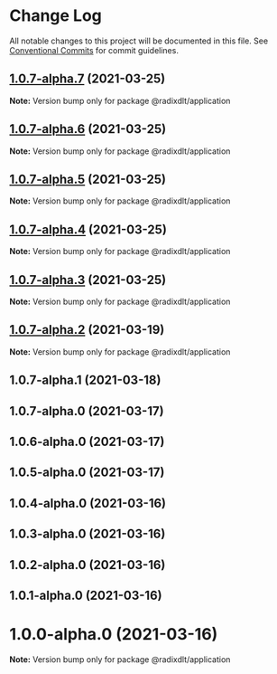 # Change Log

All notable changes to this project will be documented in this file.
See [Conventional Commits](https://conventionalcommits.org) for commit guidelines.

## [1.0.7-alpha.7](https://github.com/radixdlt/radixdlt-javascript/compare/@radixdlt/application@1.0.7-alpha.6...@radixdlt/application@1.0.7-alpha.7) (2021-03-25)

**Note:** Version bump only for package @radixdlt/application





## [1.0.7-alpha.6](https://github.com/radixdlt/radixdlt-javascript/compare/@radixdlt/application@1.0.7-alpha.5...@radixdlt/application@1.0.7-alpha.6) (2021-03-25)

**Note:** Version bump only for package @radixdlt/application





## [1.0.7-alpha.5](https://github.com/radixdlt/radixdlt-javascript/compare/@radixdlt/application@1.0.7-alpha.4...@radixdlt/application@1.0.7-alpha.5) (2021-03-25)

**Note:** Version bump only for package @radixdlt/application





## [1.0.7-alpha.4](https://github.com/radixdlt/radixdlt-javascript/compare/@radixdlt/application@1.0.7-alpha.3...@radixdlt/application@1.0.7-alpha.4) (2021-03-25)

**Note:** Version bump only for package @radixdlt/application





## [1.0.7-alpha.3](https://github.com/radixdlt/radixdlt-javascript/compare/@radixdlt/application@1.0.7-alpha.2...@radixdlt/application@1.0.7-alpha.3) (2021-03-25)

**Note:** Version bump only for package @radixdlt/application





## [1.0.7-alpha.2](https://github.com/radixdlt/radixdlt-javascript/compare/@radixdlt/application@1.0.7-alpha.1...@radixdlt/application@1.0.7-alpha.2) (2021-03-19)

**Note:** Version bump only for package @radixdlt/application





## 1.0.7-alpha.1 (2021-03-18)



## 1.0.7-alpha.0 (2021-03-17)



## 1.0.6-alpha.0 (2021-03-17)



## 1.0.5-alpha.0 (2021-03-17)



## 1.0.4-alpha.0 (2021-03-16)



## 1.0.3-alpha.0 (2021-03-16)



## 1.0.2-alpha.0 (2021-03-16)



## 1.0.1-alpha.0 (2021-03-16)



# 1.0.0-alpha.0 (2021-03-16)

**Note:** Version bump only for package @radixdlt/application
